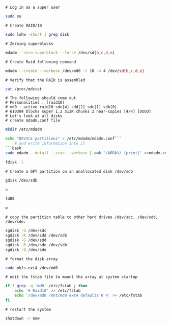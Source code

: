 	# Log in as a super user
```bash
sudo su
```
	# Create RAID/10
```bash
sudo lshw -short | grep disk
```
	# Zeroing superblocks
```bash
mdadm --zero-superblock --force /dev/sd{b,c,d,e}
```
	# Create Raid following command
```bash
mdadm --create --verbose /dev/md0 -l 10 -n 4 /dev/sd{b,c,d,e}
```
	# Verify that the RAID is assembled
```bash
cat /proc/mdstat
```
	# The following should come out
 	# Personalities : [raid10]
	# md0 : active raid10 sde[4] sdd[2] sdc[1] sdb[0]
	# 610304 blocks super 1.2 512K chunks 2 near-copies [4/4] [UUUU]
	# Let's look at all disks
	# create mdadm.conf file
```bash
mkdir /etc/mdadm
```
```bash
echo "DEVICE partitions" > /etc/mdadm/mdadm.conf```
	# and write information into it
```bash
sudo mdadm --detail --scan --verbose | awk '/ARRAY/ {print}' >>mdadm.conf
```
```bash
fdisk -l
```
	# Create a GPT partition on an unallocated disk /dev/sdb
```bash
gdisk /dev/sdb
```
```bash
n
```
```bash
fd00
```
```bash
w
```
	# copy the partition table to other hard drives /dev/sdc, /dev/sdd, /dev/sde:
```bash
sgdisk -G /dev/sdc
sgdisk -R /dev/sdd /dev/sdb
sgdisk -G /dev/sdd
sgdisk -R /dev/sde /dev/sdb
sgdisk -G /dev/sde
```
	# format the disk array
```bash
sudo mkfs.ext4 /dev/md0
```
	# edit the fstab file to mount the array at system startup
```bash
if ! grep -q 'md0' /etc/fstab ; then
    echo '# Raid10' >> /etc/fstab
    echo '/dev/md0 /mnt/md0 ext4 defaults 0 4' >> /etc/fstab
fi
```
	# restart the system
```bash
shutdown -r now
```
